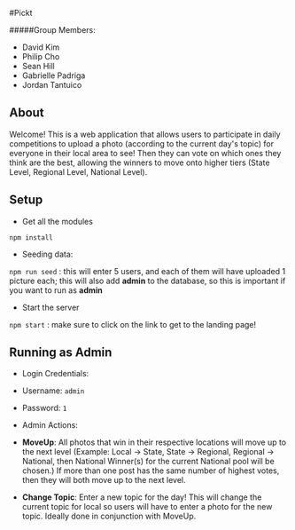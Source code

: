 #Pickt

#####Group Members: 
* David Kim
* Philip Cho
* Sean Hill
* Gabrielle Padriga
* Jordan Tantuico

## About
Welcome! This is a web application that allows users to participate in daily competitions to upload a photo (according to the current day's topic) for everyone in their local area to see! Then they can vote on which ones they think are the best, allowing the winners to move onto higher tiers (State Level, Regional Level, National Level).

## Setup
* Get all the modules

 `npm install`
* Seeding data:

 `npm run seed` : this will enter 5 users, and each of them will have uploaded 1 picture each; this will also add **admin** to the database, so this is important if you want to run as **admin**
* Start the server

 `npm start` : make sure to click on the link to get to the landing page!

## Running as Admin
* Login Credentials:
 * Username: `admin`
 * Password: `1`

* Admin Actions:
 * **MoveUp**: All photos that win in their respective locations will move up to the next level (Example: Local -> State, State -> Regional, Regional -> National, then National Winner(s) for the current National pool will be chosen.) If more than one post has the same number of highest votes, then they will both move up to the next level.
 * **Change Topic**: Enter a new topic for the day! This will change the current topic for local so users will have to enter a photo for the new topic. Ideally done in conjunction with MoveUp.

